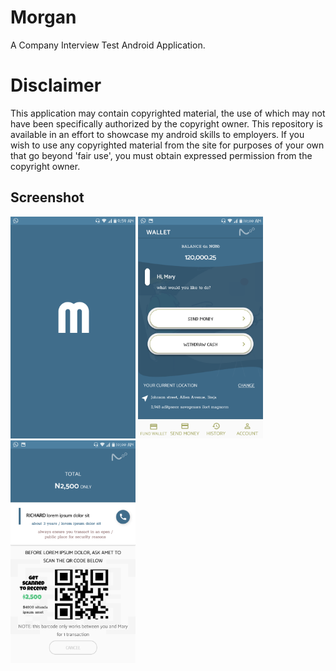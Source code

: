 # Morgan
A Company Interview Test Android Application.

# Disclaimer
This application may contain copyrighted material, the use of which may not have been specifically authorized by the copyright owner. This
repository is available in an effort to showcase my android skills to employers. If you wish to use any copyrighted material from the site for
purposes of your own that go beyond 'fair use', you must obtain expressed permission from the copyright owner.

## Screenshot
<p>
  <img src="screenshots/1.png" width="200">
  <img src="screenshots/2.png" width="200">
  <img src="screenshots/3.png" width="200">
</p>